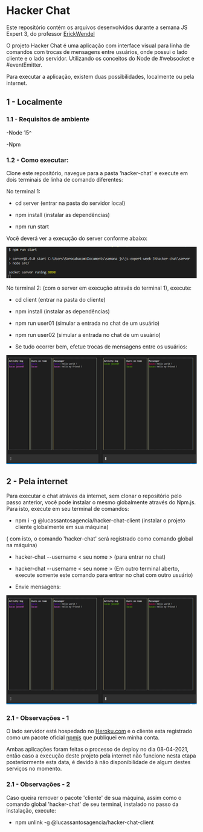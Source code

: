 # Hacker Chat

Este repositório contém os arquivos desenvolvidos durante a semana JS Expert 3, do professor [ErickWendel](https://erickwendel.teachable.com/) 

O projeto Hacker Chat é uma aplicação com interface visual para linha de comandos com trocas de mensagens entre  usuários, onde possui o lado cliente e o lado servidor. Utilizando os conceitos do Node de #websocket e #eventEmitter.

Para executar a aplicação, existem duas possibilidades, localmente ou pela internet.

## 1 - Localmente

### 1.1 - Requisitos de ambiente

-Node 15^

-Npm

### 1.2 - Como executar:

Clone este repositório, navegue para a pasta 'hacker-chat' e execute em dois terminais de linha de comando diferentes:

No terminal 1:

- cd server (entrar na pasta do servidor local)

- npm install (instalar as dependências)

- npm run start

Você deverá ver a execução do server conforme abaixo:

![screenshot](assets/server.png)


No terminal 2: (com o server em execução através do terminal 1), execute:

- cd client (entrar na pasta do cliente)

- npm install (instalar as dependências)

- npm run user01 (simular a entrada no chat de um usuário)

- npm run user02 (simular a entrada no chat de um usuário)

- Se tudo ocorrer bem, efetue trocas de mensagens entre os usuários:

![screenshot](assets/chat.png)

## 2 - Pela internet

Para executar o chat atráves da internet, sem clonar o repositório pelo passo anterior, você pode
instalar o mesmo globalmente através do Npm.js. Para isto, execute em seu terminal de comandos:

- npm i -g @lucassantosagencia/hacker-chat-client (instalar o projeto cliente globalmente em sua máquina)

( com isto, o comando 'hacker-chat' será registrado como comando global na máquina)

- hacker-chat --username < seu nome > (para entrar no chat)

- hacker-chat --username < seu nome > (Em outro terminal aberto, execute somente este comando para entrar no chat com outro usuário)

- Envie mensagens: 

![screenshot](assets/chat.png)

### 2.1 - Observações - 1

O lado servidor está hospedado no [Heroku.com](https://www.heroku.com/) e o cliente esta registrado como um pacote oficial [npmjs](https://www.npmjs.com/) que publiquei em minha conta.

Ambas aplicações foram feitas o processo de deploy no dia 08-04-2021, então caso a execução deste projeto pela internet não funcione nesta etapa posteriormente esta data, é devido à não disponibilidade de algum destes serviços no momento.

### 2.1 - Observações - 2

Caso queira remover o pacote 'cliente' de sua máquina, assim como o comando global 'hacker-chat' de seu terminal, instalado no passo da instalação, execute:

- npm unlink -g @lucassantosagencia/hacker-chat-client
